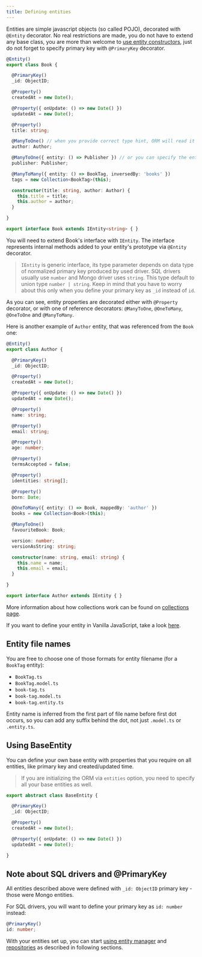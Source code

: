 ```yaml
---
title: Defining entities
---
```


Entities are simple javascript objects (so called POJO), decorated with `@Entity` decorator. No real restrictions are made, you do not have to extend any base class, you are more than welcome to [use entity constructors](./entity-constructors.md), just do not forget to specify primary key with `@PrimaryKey` decorator.

```typescript title="./entities/Book.ts"
@Entity()
export class Book {

  @PrimaryKey()
  _id: ObjectID;

  @Property()
  createdAt = new Date();

  @Property({ onUpdate: () => new Date() })
  updatedAt = new Date();

  @Property()
  title: string;

  @ManyToOne() // when you provide correct type hint, ORM will read it for you
  author: Author;

  @ManyToOne({ entity: () => Publisher }) // or you can specify the entity as class reference or string name
  publisher: Publisher;

  @ManyToMany({ entity: () => BookTag, inversedBy: 'books' })
  tags = new Collection<BookTag>(this);

  constructor(title: string, author: Author) {
    this.title = title;
    this.author = author;
  }

}

export interface Book extends IEntity<string> { }
```

You will need to extend Book's interface with `IEntity`. The interface represents internal methods added to your entity's prototype via `@Entity` decorator.

> `IEntity` is generic interface, its type parameter depends on data type of normalized primary key produced by used driver. SQL drivers usually use `number` and Mongo driver uses `string`. This type default to union type `number | string`. Keep in mind that you have to worry about this only when you define your primary key as `_id` instead of `id`.

As you can see, entity properties are decorated either with `@Property` decorator, or with one of reference decorators: `@ManyToOne`, `@OneToMany`, `@OneToOne` and `@ManyToMany`.

Here is another example of `Author` entity, that was referenced from the `Book` one:

```typescript title="./entities/Author.ts"
@Entity()
export class Author {

  @PrimaryKey()
  _id: ObjectID;

  @Property()
  createdAt = new Date();

  @Property({ onUpdate: () => new Date() })
  updatedAt = new Date();

  @Property()
  name: string;

  @Property()
  email: string;

  @Property()
  age: number;

  @Property()
  termsAccepted = false;

  @Property()
  identities: string[];

  @Property()
  born: Date;

  @OneToMany({ entity: () => Book, mappedBy: 'author' })
  books = new Collection<Book>(this);

  @ManyToOne()
  favouriteBook: Book;

  version: number;
  versionAsString: string;

  constructor(name: string, email: string) {
    this.name = name;
    this.email = email;
  }

}

export interface Author extends IEntity { }
```

More information about how collections work can be found on [collections page](./collections.md).

If you want to define your entity in Vanilla JavaScript, take a look [here](./usage-with-js.md).

## Entity file names

You are free to choose one of those formats for entity filename (for a `BookTag` entity):

- `BookTag.ts`
- `BookTag.model.ts`
- `book-tag.ts`
- `book-tag.model.ts`
- `book-tag.entity.ts`

Entity name is inferred from the first part of file name before first dot occurs, so you can add any suffix behind the dot, not just `.model.ts` or `.entity.ts`.

## Using BaseEntity

You can define your own base entity with properties that you require on all entities, like primary key and created/updated time.

> If you are initializing the ORM via `entities` option, you need to specify all your base entities as well.

```typescript title="./entities/BaseEntity.ts"
export abstract class BaseEntity {

  @PrimaryKey()
  _id: ObjectID;

  @Property()
  createdAt = new Date();

  @Property({ onUpdate: () => new Date() })
  updatedAt = new Date();

}
```

## Note about SQL drivers and @PrimaryKey

All entities described above were defined with `_id: ObjectID` primary key - those were Mongo entities.

For SQL drivers, you will want to define your primary key as `id: number` instead:

```typescript
@PrimaryKey()
id: number;
```

With your entities set up, you can start [using entity manager](./entity-manager.md) and [repositories](./repositories.md) as described in following sections.
